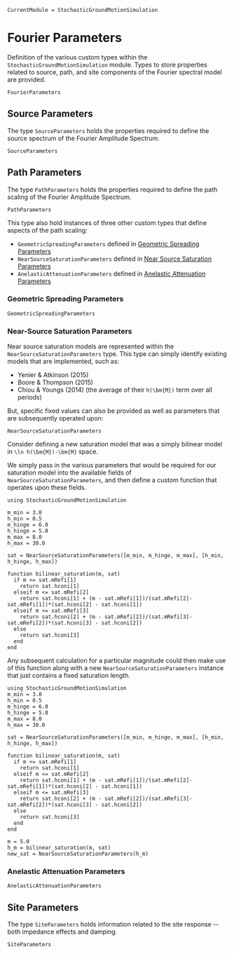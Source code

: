 ```@meta
CurrentModule = StochasticGroundMotionSimulation
```

# Fourier Parameters
Definition of the various custom types within the `StochasticGroundMotionSimulation` module.
Types to store properties related to source, path, and site components of the Fourier spectral model are provided.

```@docs
FourierParameters
```

## Source Parameters
The type `SourceParameters` holds the properties required to define the source spectrum of the Fourier Amplitude Spectrum.

```@docs
SourceParameters
```

## Path Parameters
The type `PathParameters` holds the properties required to define the path scaling of the Fourier Amplitude Spectrum.

```@docs
PathParameters
```

This type also hold instances of three other custom types that define aspects of the path scaling:
- `GeometricSpreadingParameters` defined in [Geometric Spreading Parameters](@ref)
- `NearSourceSaturationParameters` defined in [Near Source Saturation Parameters](@ref)
- `AnelasticAttenuationParameters` defined in [Anelastic Attenuation Parameters](@ref)

### Geometric Spreading Parameters

```@docs
GeometricSpreadingParameters
```

### Near-Source Saturation Parameters

Near source saturation models are represented within the `NearSourceSaturationParameters` type.
This type can simply identify existing models that are implemented, such as:
- Yenier & Atkinson (2015)
- Boore & Thompson (2015)
- Chiou & Youngs (2014) (the average of their ``h(\bm{M})`` term over all periods)

But, specific fixed values can also be provided as well as parameters that are subsequently operated upon:

```@docs
NearSourceSaturationParameters
```

Consider defining a new saturation model that was a simply bilinear model in ``\ln h(\bm{M})-\bm{M}`` space.

We simply pass in the various parameters that would be required for our saturation model into the available fields of `NearSourceSaturationParameters`, and then define a custom function that operates upon these fields.

```@setup ex1
using StochasticGroundMotionSimulation
```

```@example ex1
m_min = 3.0
h_min = 0.5
m_hinge = 6.0
h_hinge = 5.0
m_max = 8.0
h_max = 30.0

sat = NearSourceSaturationParameters([m_min, m_hinge, m_max], [h_min, h_hinge, h_max])

function bilinear_saturation(m, sat)
  if m <= sat.mRefi[1]
    return sat.hconi[1]
  elseif m <= sat.mRefi[2]
    return sat.hconi[1] + (m - sat.mRefi[1])/(sat.mRefi[2]-sat.mRefi[1])*(sat.hconi[2] - sat.hconi[1])
  elseif m <= sat.mRefi[3]
    return sat.hconi[2] + (m - sat.mRefi[2])/(sat.mRefi[3]-sat.mRefi[2])*(sat.hconi[3] - sat.hconi[2])
  else
    return sat.hconi[3]
  end
end
```

Any subsequent calculation for a particular magnitude could then make use of this function along with a new `NearSourceSaturationParameters` instance that just contains a fixed saturation length.
```@setup ex2
using StochasticGroundMotionSimulation
m_min = 3.0
h_min = 0.5
m_hinge = 6.0
h_hinge = 5.0
m_max = 8.0
h_max = 30.0

sat = NearSourceSaturationParameters([m_min, m_hinge, m_max], [h_min, h_hinge, h_max])

function bilinear_saturation(m, sat)
  if m <= sat.mRefi[1]
    return sat.hconi[1]
  elseif m <= sat.mRefi[2]
    return sat.hconi[1] + (m - sat.mRefi[1])/(sat.mRefi[2]-sat.mRefi[1])*(sat.hconi[2] - sat.hconi[1])
  elseif m <= sat.mRefi[3]
    return sat.hconi[2] + (m - sat.mRefi[2])/(sat.mRefi[3]-sat.mRefi[2])*(sat.hconi[3] - sat.hconi[2])
  else
    return sat.hconi[3]
  end
end
```

```@example ex2
m = 5.0
h_m = bilinear_saturation(m, sat)
new_sat = NearSourceSaturationParameters(h_m)
```


### Anelastic Attenuation Parameters

```@docs
AnelasticAttenuationParameters
```

## Site Parameters

The type `SiteParameters` holds information related to the site response -- both impedance effects and damping.

```@docs
SiteParameters
```
